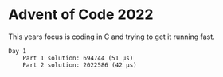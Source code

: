 # Advent of Code 2022

This years focus is coding in C and trying to get it running fast.

```
Day 1
	Part 1 solution: 694744 (51 µs)
	Part 2 solution: 2022586 (42 µs)
```
